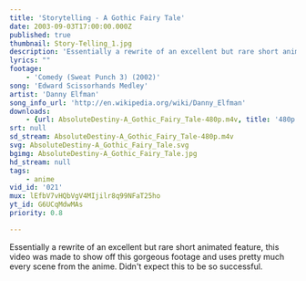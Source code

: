 ```yaml
---
title: 'Storytelling - A Gothic Fairy Tale'
date: 2003-09-03T17:00:00.000Z
published: true
thumbnail: Story-Telling_1.jpg
description: 'Essentially a rewrite of an excellent but rare short animated feature, this video was made to show off this gorgeous footage and uses pretty much every scene from the anime. Didn''t expect this to be so successful.'
lyrics: ""
footage:
    - 'Comedy (Sweat Punch 3) (2002)'
song: 'Edward Scissorhands Medley'
artist: 'Danny Elfman'
song_info_url: 'http://en.wikipedia.org/wiki/Danny_Elfman'
downloads:
    - {url: AbsoluteDestiny-A_Gothic_Fairy_Tale-480p.m4v, title: '480p mp4', width: 640, height: 352, mimetype: video/mp4}
srt: null
sd_stream: AbsoluteDestiny-A_Gothic_Fairy_Tale-480p.m4v
svg: AbsoluteDestiny-A_Gothic_Fairy_Tale.svg
bgimg: AbsoluteDestiny-A_Gothic_Fairy_Tale.jpg
hd_stream: null
tags:
    - anime
vid_id: '021'
mux: lEfbV7vHQbVgV4MIjilr8q99NFaT25ho
yt_id: G6UCqMdwMAs
priority: 0.8

---
```

Essentially a rewrite of an excellent but rare short animated feature, this video was made to show off this gorgeous footage and uses pretty much every scene from the anime. Didn't expect this to be so successful.